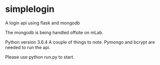 # simplelogin
A login api using flask and mongodb

The mongodb is being handled offsite on mLab.

Python version 3.6.4
A couple of things to note. Pymongo and bcrypt are needed to run the api. 

Please use python run.py to start.
